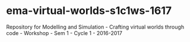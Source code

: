 # ema-virtual-worlds-s1c1ws-1617
Repository for Modelling and Simulation - Crafting virtual worlds through code - Workshop - Sem 1 - Cycle 1 - 2016-2017

